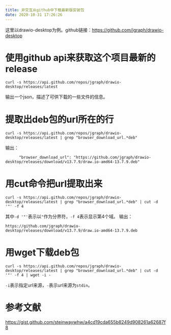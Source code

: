 ```yaml
---
title: 非交互从github中下载最新版安装包
date: 2020-10-31 17:26:26
---
```


这里以drawio-desktop为例。github链接：<https://github.com/jgraph/drawio-desktop>

# 使用github api来获取这个项目最新的release
```shell
curl -s https://api.github.com/repos/jgraph/drawio-desktop/releases/latest
```
输出一个json，描述了可供下载的一些文件的信息。
# 提取出deb包的url所在的行
```shell
curl -s https://api.github.com/repos/jgraph/drawio-desktop/releases/latest | grep "browser_download_url.*deb"
```
输出：
```
      "browser_download_url": "https://github.com/jgraph/drawio-desktop/releases/download/v13.7.9/draw.io-amd64-13.7.9.deb"
```
# 用cut命令把url提取出来
```shell
curl -s https://api.github.com/repos/jgraph/drawio-desktop/releases/latest | grep "browser_download_url.*deb" | cut -d '"' -f 4
```
其中`-d '"'`表示以`"`作为分界符，`-f 4`表示显示第4个域。
输出：
```
https://github.com/jgraph/drawio-desktop/releases/download/v13.7.9/draw.io-amd64-13.7.9.deb
```
# 用wget下载deb包
```shell
curl -s https://api.github.com/repos/jgraph/drawio-desktop/releases/latest | grep "browser_download_url.*deb" | cut -d '"' -f 4 | wget -i -
```
`-i`表示指定url来源，`-`表示url来源为`stdin`。

# 参考文献
<https://gist.github.com/steinwaywhw/a4cd19cda655b8249d908261a62687f8>
